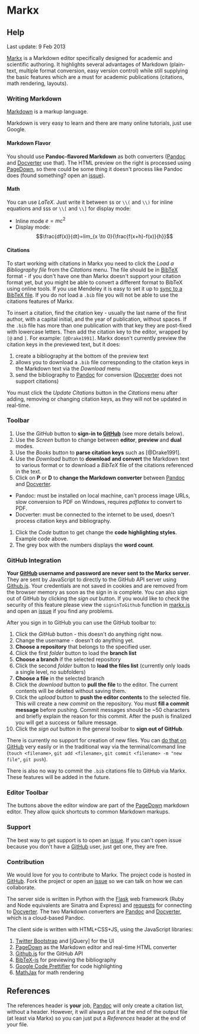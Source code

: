 # Markx
## Help
Last update: 9 Feb 2013

[Markx] is a Markdown editor specifically designed for academic and scientific authoring. It highlights several advantages of Markdown (plain-text, multiple format conversion, easy version control) while still supplying the basic features which are a must for academic publications (citations, math rendering, layouts).

### Writing Markdown
[Markdown] is a markup language.

Markdown is very easy to learn and there are many online tutorials, just use Google.

#### Markdown Flavor
You should use **Pandoc-flavored Markdown** as both converters ([Pandoc] and [Docverter] use that). The HTML preview on the right is processed using [PageDown], so there could be some thing it doesn't process like Pandoc does (found something? open an [issue]).

#### Math
You can use $LaTeX$. Just write it between `$`s or `\\(` and `\\)` for inline equations and `$$`s or `\\[` and `\\]` for display mode:

- Inline mode $e=mc^2$
- Display mode: $$\frac{df(x)}{dt}=lim_{x \to 0}{\frac{f(x+h)-f(x)}{h}}$$

#### Citations
To start working with citations in Markx you need to click the *Load a Bibliography file* from the *Citations* <i class="icon-books"></i> menu. The file should be in [BibTeX] format - if you don't have one than Markx doesn't support your citation format yet, but you might be able to convert a different format to BibTeX using online tools. If you use Mendeley it is easy to set it up to [sync to a BibTeX file](http://blog.mendeley.com/tipstricks/howto-use-mendeley-to-create-citations-using-latex-and-bibtex/). If you do not load a `.bib` file you will not be able to use the citations features of Markx. 

To insert a citation, find the citation key - usually the last name of the first author, with a capital initial, and the year of publication, without spaces. If the `.bib` file has more than one publication with that key they are post-fixed with lowercase letters. Then add the citation key to the editor, wrapped by `[@` and `]`.
For example: `[@Drake1991]`. Markx doesn't currently preview the citation keys in the previewed text, but it does:

1. create a bibliography at the bottom of the preview text
1. allows you to download a `.bib` file corresponding to the citation keys in the Markdown text via the *Download* <i class="icon-download-2"></i> menu
1. send the bibliography to [Pandoc] for conversion ([Docverter] does not support citations)

You must click the *Update Citations* button in the *Citations* <i class="icon-books"></i> menu after adding, removing or changing citation keys, as they will not be updated in real-time.

### Toolbar
1. Use the *GitHub* <i class="icon-github-2"></i> button to **sign-in to [GitHub]** (see more details below).
1. Use the *Screen* <i class="icon-screen"></i> button to change between **editor**, **preview** and **dual** modes.
1. Use the *Books* <i class="icon-books"></i> button to **parse citation keys** such as [@Drake1991].
1. Use the *Download* <i class="icon-download-2"></i> button to **download and convert** the Markdown text to various format or to download a *BibTeX* file of the citations referenced in the text.
1. Click on **P** or **D** to **change the Markdown converter** between [Pandoc] and [Docverter]. 
  - Pandoc: must be installed on local machine, can't process image URLs, slow conversion to PDF on Windows, requires *pdflatex* to convert to PDF.
 - Docverter: must be connected to the internet to be used, doesn't process citation keys and bibliography.
1. Click the *Code* <i class="icon-code"></i> button to get change the **code highlighting styles**. Example code above.
1. The grey box with the numbers displays the **word count**.

### GitHub Integration
**Your [GitHub] username and password are never sent to the Markx server**. They are sent by JavaScript to directly to the GitHub API server using [Github.js]. Your credentials are not saved in cookies and are removed from the browser memory as soon as the sign in is complete. You can also sign out of GitHub by clicking the *sign out* <i class="icon-exit"></i> button. If you would like to check the security of this feature please view the `signinToGithub` function in [markx.js] and open an [issue] if you find any problems.

After you sign in to GitHub you can use the GitHub toolbar to:

1. Click the  *GitHub* <i class="icon-github-2"></i> button - this doesn't do anything right now.
1. Change the username - doesn't do anything yet.
1. **Choose a repository** that belongs to the specified user.
1. Click the first *folder* <i class="icon-folder-open"></i> button  to load the **branch list**
1. **Choose a branch** if the selected repository
1. Click the second *folder* <i class="icon-folder-open"></i> button  to **load the files list** (currently only loads a single level, no subfolders)
1. **Choose a file** in the selected branch
1. Click the *download* <i class="icon-cloud-download"></i> button to **pull the file** to the editor. The current contents will be deleted without saving them.
1. Click the *upload* <i class="icon-cloud-upload"></i> button to **push the editor contents** to the selected file. This will create a new *commit* on the repository. You must **fill a commit message** before pushing. Commit messages should be ~50 characters and briefly explain the reason for this commit. After the push is finalized you will get a success or failure message.
1. Click the *sign out* <i class="icon-exit"></i> button in the general toolbar to **sign out of GitHub**.

There is currently no support for creation of new files. You can [do that on GitHub](https://github.com/blog/1327-creating-files-on-github) very easily or in the traditional way via the terminal/command line (`touch <filename>`, `git add <filename>`, `git commit <filename> -m "new file"`, `git push`). 

There is also no way to commit the `.bib` citations file to GitHub via Markx. These features will be added in the future.

### Editor Toolbar
The buttons above the editor window are part of the [PageDown] markdown editor. They allow quick shortcuts to common Markdown markups.

### Support
The best way to get support is to open an [issue]. If you can't open issue because you don't have a [GitHub] user, just get one, they are free. 

### Contribution
We would love for you to contribute to Markx. The project code is hosted in [GitHub][Markx]. Fork the project or open an [issue] so we can talk on how we can collaborate. 

The server side is written in Python with the [Flask] web framework (Ruby and Node equivalents are Sinatra and Express) and [requests] for connecting to [Docverter].
The two Markdown converters are [Pandoc] and [Docverter], which is a cloud-based Pandoc.

The client side is written with HTML+CSS+JS, using the JavaScript libraries:

1. [Twitter Bootstrap] and [jQuery] for the UI
1. [PageDown] as the Markdown editor and real-time HTML converter 
1. [Github.js] for the GitHub API
1. [BibTeX-js] for previewing the bibliography
1. [Google Code Prettifier] for code highlighting
1. [MathJax] for math rendering

## References
The references header is **your** job, [Pandoc] will only create a citation list, without a header. However, it will always put it at the end of the output file (at least via Markx) so you can just put a *References* header at the end of your file.

[Markdown]: http://daringfireball.net/projects/markdown/
[Pandoc]: http://johnmacfarlane.net/pandoc
[Python]: http://python.org/
[Flask]: http://flask.pocoo.org/
[Twitter Bootstrap]: http://blog.getbootstrap.com/
[Google Code Prettifier]: http://code.google.com/p/google-code-prettify/
[Icomoon Free]: http://keyamoon.com/icomoon/
[MathJax]: http://mathjax.org/
[PageDown]: http://code.google.com/p/pagedown/
[BibTeX-js]: http://bibtex-js.googlecode.com/
[Stack Overflow]: http://stackoverflow.com/
[git]: http://git-scm.com/
[BibTeX]: http://www.bibtex.org/
[GitHub]: https://github.com/
[Github.js]: https://github.com/michael/github
[Docverter]: http://www.docverter.com/
[issue]: https://github.com/yoavram/markx/issues
[markx.js]: https://github.com/yoavram/markx/blob/master/static/js/markx.js
[Markx]: https://github.com/yoavram/markx
[requests]: http://python-requests.org/
	